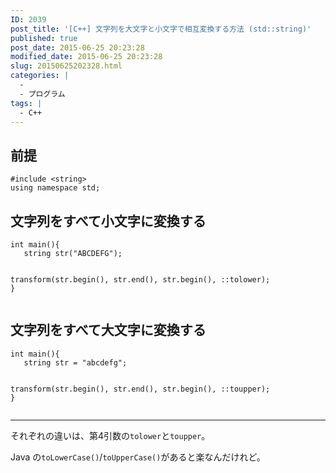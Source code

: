```yaml
---
ID: 2039
post_title: '[C++] 文字列を大文字と小文字で相互変換する方法 (std::string)'
published: true
post_date: 2015-06-25 20:23:28
modified_date: 2015-06-25 20:23:28
slug: 20150625202328.html
categories: |
  -
  - プログラム
tags: |
  - C++
---
```

<!--more-->
<h2>前提</h2>
<pre class="language-cpp"><code>#include &lt;string&gt;
using namespace std;</code></pre>

<h2>文字列をすべて小文字に変換する</h2>
<pre class="language-cpp"><code>int main(){
   string str("ABCDEFG");

   transform(str.begin(), str.end(), str.begin(), ::tolower);
}</code></pre>


<h2>文字列をすべて大文字に変換する</h2>
<pre class="language-cpp"><code>int main(){
   string str = "abcdefg";

   transform(str.begin(), str.end(), str.begin(), ::toupper);
}</code></pre>

<hr>
それぞれの違いは、第4引数の<code>tolower</code>と<code>toupper</code>。

Java の<code>toLowerCase()</code>/<code>toUpperCase()</code>があると楽なんだけれど。